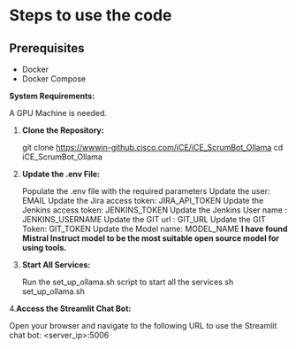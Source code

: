 # Steps to use the code
## Prerequisites

- Docker
- Docker Compose

**System Requirements:**

   A GPU Machine is needed.

1. **Clone the Repository:**

   git clone https://wwwin-github.cisco.com/iCE/iCE_ScrumBot_Ollama
   cd iCE_ScrumBot_Ollama

2. **Update the .env File:** 

   Populate the .env file with the required parameters
   Update the user: EMAIL
   Update the Jira access token: JIRA_API_TOKEN
   Update the Jenkins access token: JENKINS_TOKEN
   Update the Jenkins User name : JENKINS_USERNAME
   Update the GIT url : GIT_URL
   Update the GIT Token: GIT_TOKEN
   Update the Model name: MODEL_NAME **I have found Mistral Instruct model to be the most suitable open source model for using tools.**


3. **Start All Services:**

   Run the set_up_ollama.sh script to start all the services
   sh set_up_ollama.sh

4.**Access the Streamlit Chat Bot:**

   Open your browser and navigate to the following URL to use the Streamlit chat bot:
   <server_ip>:5006







